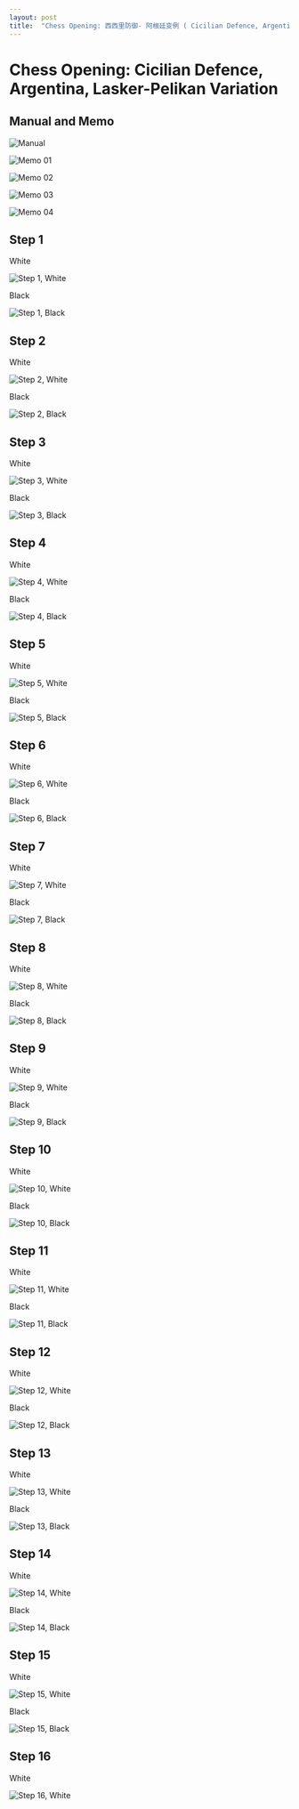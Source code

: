 ```yaml
---
layout: post
title:  "Chess Opening: 西西里防御- 阿根廷变例 ( Cicilian Defence, Argentina, Lasker-Pelikan Variation )"
---
```


# Chess Opening: Cicilian Defence, Argentina, Lasker-Pelikan Variation

## Manual and Memo

![ Manual ](/asserts/chess/opening/cicilian-defence_argentina_argentina-variation_bw_danning/cicilian_argentina_bw_dn_manual_01.jpg)

![ Memo 01 ](/asserts/chess/opening/cicilian-defence_argentina_argentina-variation_bw_danning/cicilian_argentina_bw_dn_memo_01.jpg)

![ Memo 02 ](/asserts/chess/opening/cicilian-defence_argentina_argentina-variation_bw_danning/cicilian_argentina_bw_dn_memo_02.jpg)

![ Memo 03 ](/asserts/chess/opening/cicilian-defence_argentina_argentina-variation_bw_danning/cicilian_argentina_bw_dn_memo_03.jpg)

![ Memo 04 ](/asserts/chess/opening/cicilian-defence_argentina_argentina-variation_bw_danning/cicilian_argentina_bw_dn_memo_04.jpg)


## Step 1

White

![Step 1, White ](/img/chess/opening/cicilian-defence_argentina_argentina-variation_bw_danning/cicilian-defence_argentina_step01_a_white.svg)

Black

![Step 1, Black ](/img/chess/opening/cicilian-defence_argentina_argentina-variation_bw_danning/cicilian-defence_argentina_step01_b_black.svg)

## Step 2

White

![Step 2, White ](/img/chess/opening/cicilian-defence_argentina_argentina-variation_bw_danning/cicilian-defence_argentina_step02_a_white.svg)

Black

![Step 2, Black ](/img/chess/opening/cicilian-defence_argentina_argentina-variation_bw_danning/cicilian-defence_argentina_step02_b_black.svg)

## Step 3

White

![Step 3, White ](/img/chess/opening/cicilian-defence_argentina_argentina-variation_bw_danning/cicilian-defence_argentina_step03_a_white.svg)

Black

![Step 3, Black ](/img/chess/opening/cicilian-defence_argentina_argentina-variation_bw_danning/cicilian-defence_argentina_step03_b_black.svg)

## Step 4

White

![Step 4, White ](/img/chess/opening/cicilian-defence_argentina_argentina-variation_bw_danning/cicilian-defence_argentina_step04_a_white.svg)

Black

![Step 4, Black ](/img/chess/opening/cicilian-defence_argentina_argentina-variation_bw_danning/cicilian-defence_argentina_step04_b_black.svg)

## Step 5

White

![Step 5, White ](/img/chess/opening/cicilian-defence_argentina_argentina-variation_bw_danning/cicilian-defence_argentina_step05_a_white.svg)

Black

![Step 5, Black ](/img/chess/opening/cicilian-defence_argentina_argentina-variation_bw_danning/cicilian-defence_argentina_step05_b_black.svg)

## Step 6

White

![Step 6, White ](/img/chess/opening/cicilian-defence_argentina_argentina-variation_bw_danning/cicilian-defence_argentina_step06_a_white.svg)

Black

![Step 6, Black ](/img/chess/opening/cicilian-defence_argentina_argentina-variation_bw_danning/cicilian-defence_argentina_step06_b_black.svg)

## Step 7

White

![Step 7, White ](/img/chess/opening/cicilian-defence_argentina_argentina-variation_bw_danning/cicilian-defence_argentina_step07_a_white.svg)

Black

![Step 7, Black ](/img/chess/opening/cicilian-defence_argentina_argentina-variation_bw_danning/cicilian-defence_argentina_step07_b_black.svg)

## Step 8

White

![Step 8, White ](/img/chess/opening/cicilian-defence_argentina_argentina-variation_bw_danning/cicilian-defence_argentina_step08_a_white.svg)

Black

![Step 8, Black ](/img/chess/opening/cicilian-defence_argentina_argentina-variation_bw_danning/cicilian-defence_argentina_step08_b_black.svg)

## Step 9

White

![Step 9, White ](/img/chess/opening/cicilian-defence_argentina_argentina-variation_bw_danning/cicilian-defence_argentina_step09_a_white.svg)

Black

![Step 9, Black ](/img/chess/opening/cicilian-defence_argentina_argentina-variation_bw_danning/cicilian-defence_argentina_step09_b_black.svg)

## Step 10

White

![Step 10, White ](/img/chess/opening/cicilian-defence_argentina_argentina-variation_bw_danning/cicilian-defence_argentina_step10_a_white.svg)

Black

![Step 10, Black ](/img/chess/opening/cicilian-defence_argentina_argentina-variation_bw_danning/cicilian-defence_argentina_step10_b_black.svg)

## Step 11

White

![Step 11, White ](/img/chess/opening/cicilian-defence_argentina_argentina-variation_bw_danning/cicilian-defence_argentina_step11_a_white.svg)

Black

![Step 11, Black ](/img/chess/opening/cicilian-defence_argentina_argentina-variation_bw_danning/cicilian-defence_argentina_step11_b_black.svg)

## Step 12

White

![Step 12, White ](/img/chess/opening/cicilian-defence_argentina_argentina-variation_bw_danning/cicilian-defence_argentina_step12_a_white.svg)

Black

![Step 12, Black ](/img/chess/opening/cicilian-defence_argentina_argentina-variation_bw_danning/cicilian-defence_argentina_step12_b_black.svg)

## Step 13

White

![Step 13, White ](/img/chess/opening/cicilian-defence_argentina_argentina-variation_bw_danning/cicilian-defence_argentina_step13_a_white.svg)

Black

![Step 13, Black ](/img/chess/opening/cicilian-defence_argentina_argentina-variation_bw_danning/cicilian-defence_argentina_step13_b_black.svg)

## Step 14

White

![Step 14, White ](/img/chess/opening/cicilian-defence_argentina_argentina-variation_bw_danning/cicilian-defence_argentina_step14_a_white.svg)

Black

![Step 14, Black ](/img/chess/opening/cicilian-defence_argentina_argentina-variation_bw_danning/cicilian-defence_argentina_step14_b_black.svg)

## Step 15

White

![Step 15, White ](/img/chess/opening/cicilian-defence_argentina_argentina-variation_bw_danning/cicilian-defence_argentina_step15_a_white.svg)

Black

![Step 15, Black ](/img/chess/opening/cicilian-defence_argentina_argentina-variation_bw_danning/cicilian-defence_argentina_step15_b_black.svg)

## Step 16

White

![Step 16, White ](/img/chess/opening/cicilian-defence_argentina_argentina-variation_bw_danning/cicilian-defence_argentina_step16_a_white.svg)

